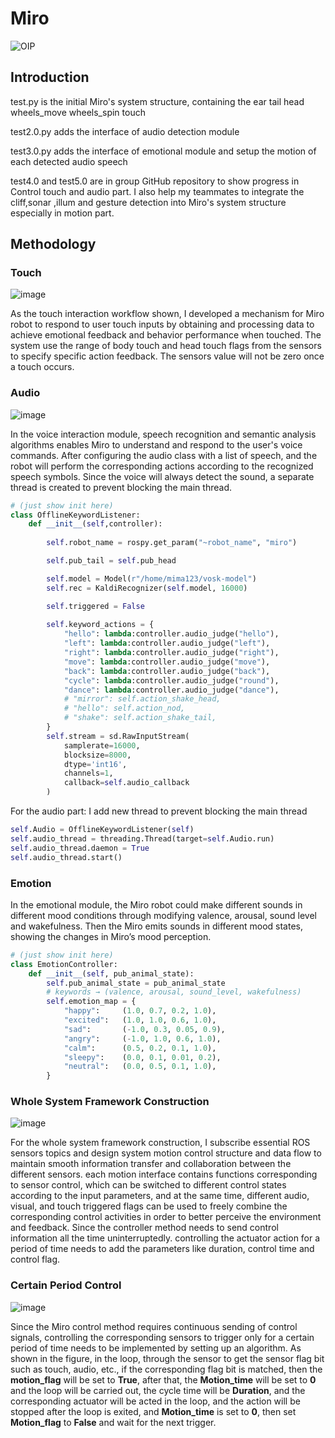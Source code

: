 # Miro

![OIP](https://github.com/user-attachments/assets/f30f8cf1-fdfc-4417-9378-ad384f786b41)



## Introduction

test.py  is the initial Miro's system structure, containing the ear tail head wheels_move wheels_spin touch 

test2.0.py adds the interface of audio detection module

test3.0.py adds the interface of emotional module and setup the motion of each detected audio speech

test4.0 and test5.0 are in group GitHub repository to show progress in Control touch and audio part. I also help my teammates to integrate the cliff,sonar ,illum and gesture detection into Miro's system structure especially in motion part.

## Methodology

### Touch

![image](https://github.com/user-attachments/assets/549f208c-9b26-430d-836c-32b3f59546b7)

As the touch interaction workflow shown, I developed a mechanism for Miro robot to respond to user  touch inputs by obtaining and processing data to achieve emotional feedback and behavior performance when touched. The system use the range of body touch and head touch flags from the sensors to specify specific action feedback. The sensors value will not be zero once a touch occurs.

### Audio

![image](https://github.com/user-attachments/assets/806ea89f-e39c-46e2-9882-84e0b44e6a0e)


In the voice interaction module,  speech recognition and semantic analysis algorithms enables Miro to understand and respond to the user's voice commands. After configuring the audio class with a list of speech, and the robot will perform the corresponding actions according to the recognized speech symbols. Since the voice will always detect the sound, a separate thread is created to prevent blocking the main thread.

```python
# (just show init here)
class OfflineKeywordListener:
    def __init__(self,controller):
  
        self.robot_name = rospy.get_param("~robot_name", "miro")

        self.pub_tail = self.pub_head

        self.model = Model(r"/home/mima123/vosk-model")
        self.rec = KaldiRecognizer(self.model, 16000)

        self.triggered = False
        
        self.keyword_actions = {
            "hello": lambda:controller.audio_judge("hello"),
            "left": lambda:controller.audio_judge("left"),
            "right": lambda:controller.audio_judge("right"),
            "move": lambda:controller.audio_judge("move"),
            "back": lambda:controller.audio_judge("back"),
            "cycle": lambda:controller.audio_judge("round"),
            "dance": lambda:controller.audio_judge("dance"),
            # "mirror": self.action_shake_head,
            # "hello": self.action_nod,
            # "shake": self.action_shake_tail,
        }
        self.stream = sd.RawInputStream(
            samplerate=16000,
            blocksize=8000,
            dtype='int16',
            channels=1,
            callback=self.audio_callback
        )
```

For the audio part: I add new thread to prevent blocking the main thread

```python
self.Audio = OfflineKeywordListener(self)
self.audio_thread = threading.Thread(target=self.Audio.run)
self.audio_thread.daemon = True  
self.audio_thread.start()
```

### Emotion

In the emotional module, the Miro robot could make different sounds in different mood conditions through modifying valence, arousal, sound level and wakefulness. Then the Miro emits sounds in different mood states, showing the changes in Miro’s mood perception. 

```python
# (just show init here)
class EmotionController:
    def __init__(self, pub_animal_state):
        self.pub_animal_state = pub_animal_state
        # keywords → (valence, arousal, sound_level, wakefulness)
        self.emotion_map = {
            "happy":     (1.0, 0.7, 0.2, 1.0),
            "excited":   (1.0, 1.0, 0.6, 1.0),
            "sad":       (-1.0, 0.3, 0.05, 0.9),
            "angry":     (-1.0, 1.0, 0.6, 1.0),
            "calm":      (0.5, 0.2, 0.1, 1.0),
            "sleepy":    (0.0, 0.1, 0.01, 0.2),
            "neutral":   (0.0, 0.5, 0.1, 1.0),
        }
```

### Whole System Framework Construction

![image](https://github.com/user-attachments/assets/d618066b-b77d-4a58-b721-51b156e1ce12)


For the whole system framework construction, I subscribe essential ROS sensors topics and design system motion control structure and data flow to maintain smooth information transfer and collaboration between the different sensors.  each motion interface contains functions corresponding to sensor control, which can be switched to different control states according to the input parameters, and at the same time, different audio, visual, and touch triggered flags can be used to freely combine the corresponding control activities in order to better perceive the environment and feedback. Since the controller method needs to send control information all the time uninterruptedly. controlling the actuator action for a period of time needs to add the parameters like duration, control time and control flag.

### Certain Period Control


![image](https://github.com/user-attachments/assets/07d2ad80-5dd1-464e-a920-f6f0755406ac)

Since the Miro control method requires continuous sending of control signals, controlling the corresponding sensors to trigger only for a certain period of time needs to be implemented by setting up an algorithm. As shown in the figure, in the loop, through the sensor to get the sensor flag bit such as touch, audio, etc., if the corresponding flag bit is matched, then the **motion_flag** will be set to **True**, after that, the **Motion_time** will be set to **0** and the loop will be carried out, the cycle time will be **Duration**, and the corresponding actuator will be acted in the loop, and the action will be stopped after the loop is exited, and **Motion_time** is set to **0**, then set **Motion_flag** to **False** and wait for the next trigger.

